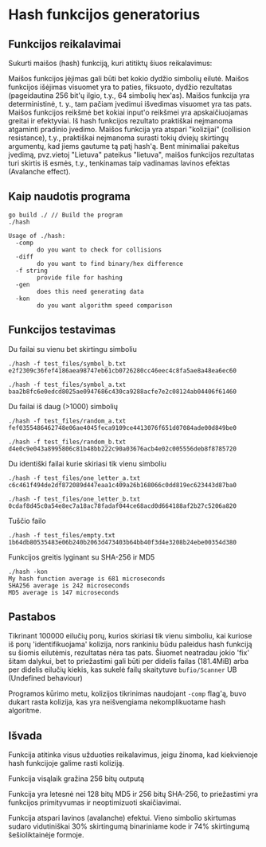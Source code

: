 # Hash funkcijos generatorius

## Funkcijos reikalavimai
Sukurti maišos (hash) funkciją, kuri atitiktų šiuos reikalavimus:

Maišos funkcijos įėjimas gali būti bet kokio dydžio simbolių eilutė.
Maišos funkcijos išėjimas visuomet yra to paties, fiksuoto, dydžio rezultatas (pageidautina 256 bit'ų ilgio, t.y., 64 simbolių hex'as).
Maišos funkcija yra deterministinė, t. y., tam pačiam įvedimui išvedimas visuomet yra tas pats.
Maišos funkcijos reikšmė bet kokiai input'o reikšmei yra apskaičiuojamas greitai ir efektyviai.
Iš hash funkcijos rezultato praktiškai neįmanoma atgaminti pradinio įvedimo.
Maišos funkcija yra atspari "kolizijai" (collision resistance), t.y., praktiškai neįmanoma surasti tokių dviejų skirtingų argumentų, kad jiems gautume tą patį hash'ą.
Bent minimaliai pakeitus įvedimą, pvz.vietoj "Lietuva" pateikus "lietuva", maišos funkcijos rezultatas turi skirtis iš esmės, t.y., tenkinamas taip vadinamas lavinos efektas (Avalanche effect).

## Kaip naudotis programa

```
go build ./ // Build the program
./hash

Usage of ./hash:
  -comp
        do you want to check for collisions
  -diff
        do you want to find binary/hex difference
  -f string
        provide file for hashing
  -gen
        does this need generating data
  -kon
        do you want algorithm speed comparison
```
## Funkcijos testavimas 

Du failai su vienu bet skirtingu simboliu
```
./hash -f test_files/symbol_b.txt
e2f2309c36fef4186aea98747eb61cb0726280cc46eec4c8fa5ae8a48ea6ec60

./hash -f test_files/symbol_a.txt
baa2b8fc6e0edcd8025ae0947686c430ca9288acfe7e2c08124ab04406f61460
```

Du failai iš daug (>1000) simbolių 
```
./hash -f test_files/random_a.txt    
fef0355486462748e06ae4045feca9109ce4413076f651d07084ade00d849be0

./hash -f test_files/random_b.txt
d4e0c9e043a8995806c81b48bb222c90a03676acb4e02c005556deb8f8785720
```

Du identiški failai kurie skiriasi tik vienu simboliu
```
./hash -f test_files/one_letter_a.txt                               
c6c461f494de2df872089d447eaa1c409a26b168066c0dd819ec623443d87ba0

./hash -f test_files/one_letter_b.txt
0cdaf8d45c0a54e8ec7a18ac78fadaf044ce68acd0d664188af2b27c5206a820
```

Tuščio failo
```
./hash -f test_files/empty.txt
1b64db80535483e06b240b2063d473403b64bb40f3d4e3208b24ebe00354d380
```

Funkcijos greitis lyginant su SHA-256 ir MD5
```
./hash -kon                      
My hash function average is 681 microseconds
SHA256 average is 242 microseconds
MD5 average is 147 microseconds
```

## Pastabos
Tikrinant 100000 eilučių porų, kurios skiriasi tik vienu simboliu, 
kai kuriose iš porų 'identifikuojama' kolizija, nors rankiniu būdu 
paleidus hash funkciją su šiomis eilutėmis, rezultatas nėra tas pats. Šiuomet neatradau jokio 'fix' šitam dalykui, 
bet to priežastimi gali būti per didelis failas (181.4MiB) arba per didelis eilučių kiekis, kas sukelė failų skaitytuve `bufio/Scanner`
UB (Undefined behaviour)

Programos kūrimo metu, kolizijos tikrinimas naudojant `-comp` flag'ą, buvo dukart rasta kolizija, kas yra neišvengiama nekomplikuotame hash algoritme.

## Išvada

Funkcija atitinka visus užduoties reikalavimus, jeigu žinoma, kad kiekvienoje hash funkcijoje galime rasti koliziją.

Funkcija visąlaik gražina 256 bitų outputą

Funkcija yra letesnė nei 128 bitų MD5 ir 256 bitų SHA-256, to priežastimi yra funkcijos primityvumas ir neoptimizuoti skaičiavimai.

Funkcija atspari lavinos (avalanche) efektui. Vieno simbolio skirtumas sudaro vidutiniškai 30% skirtingumą binariniame kode ir 74% skirtingumą šešioliktainėje formoje.

